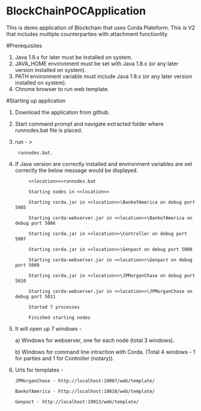 # BlockChainPOCApplication
This is demo application of Blockchain that uses Corda Plateform. This is V2 that includes multiple counterparties with attachment functionlity.

#Prerequisites
1. Java 1.8.x for later must be installed on system.
2. JAVA_HOME environment must be set with Java 1.8.x (or any later version installed on system).
3. PATH environment variable must include Java 1.8.x (or any later version installed on system).
4. Chrome browser to run web template.

#Starting up application
1. Download the application from github.
2. Start command prompt and navigate extracted folder where runnodes.bat file is placed.
3. run - > 

		runnodes.bat.
			
4. If Java version are correctly installed and environment variables are set correctly the below message would be displayed.
			
			<<location>>>runnodes.bat

			Starting nodes in <<location>>

			Starting corda.jar in <<location>>\BankofAmerica on debug port 5005

			Starting corda-webserver.jar in <<location>>\BankofAmerica on debug port 5006

			Starting corda.jar in <<location>>\Controller on debug port 5007

			Starting corda.jar in <<location>>\Genpact on debug port 5008

			Starting corda-webserver.jar in <<location>>\Genpact on debug port 5009

			Starting corda.jar in <<location>>\JPMorganChase on debug port 5010

			Starting corda-webserver.jar in <<location>>\JPMorganChase on debug port 5011

			Started 7 processes

			Finished starting nodes	

5.  It will open up 7 windows -

	a) Windows for webserver, one for each node (total 3 windows).
		
	b) Windows for command line intraction with Corda. (Total 4 windows - 1 for parties and 1 for Controller (notary)).
		
6.  Urls for templates -

		JPMorganChase - http://localhost:10007/web/template/
		
		BankofAmerica - http://localhost:10010/web/template/

		Genpact - http://localhost:10013/web/template/
		
		


